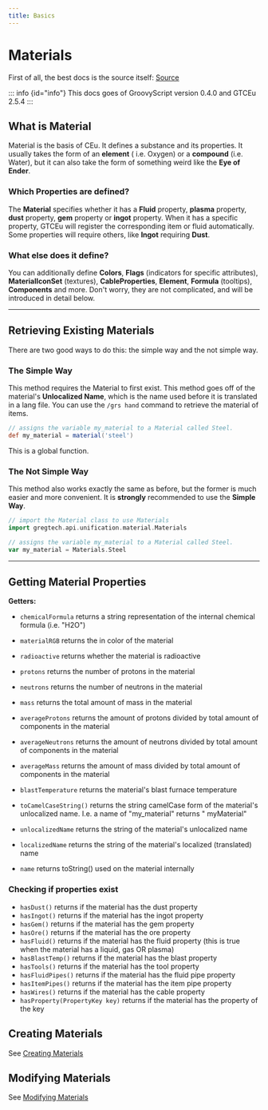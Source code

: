 ```yaml
---
title: Basics
---
```


# Materials

First of all, the best docs is the source
itself: [Source](https://github.com/GregTechCEu/GregTech/blob/master/src/main/java/gregtech/api/unification/material/Material.java)

::: info {id="info"}
This docs goes of GroovyScript version 0.4.0 and GTCEu 2.5.4
:::

## What is Material

Material is the basis of CEu. It defines a substance and its properties. It usually takes the form of an **element** (
i.e. Oxygen) or a **compound** (i.e. Water), but it can also take the form of something weird like the **Eye of Ender**.

### Which Properties are defined?

The **Material** specifies whether it has a **Fluid** property, **plasma** property, **dust** property, **gem** property
or **ingot** property. When it has a specific property, GTCEu will register the corresponding item or fluid
automatically. Some properties will require others, like **Ingot** requiring **Dust**.

### What else does it define?

You can additionally define **Colors**, **Flags** (indicators for specific attributes), **MaterialIconSet** (textures),
**CableProperties**, **Element**, **Formula** (tooltips), **Components** and more. Don't worry, they are not
complicated, and will be introduced in detail below.

***

## Retrieving Existing Materials

There are two good ways to do this: the simple way and the not simple way.

### The Simple Way

This method requires the Material to first exist. This method goes off of the material's **Unlocalized Name**, which is
the name used before it is translated in a lang file. You can use the `/grs hand` command to retrieve the material of
items.

```groovy
// assigns the variable my_material to a Material called Steel.
def my_material = material('steel')
```
This is a global function.

### The Not Simple Way

This method also works exactly the same as before, but the former is much easier and more convenient. It is **strongly**
recommended to use the **Simple Way**.

```groovy
// import the Material class to use Materials
import gregtech.api.unification.material.Materials

// assigns the variable my_material to a Material called Steel.
var my_material = Materials.Steel
```
***

## Getting Material Properties

**Getters:**

* `chemicalFormula` returns a string representation of the internal chemical formula (i.e. "H2O")

* `materialRGB` returns the in color of the material

* `radioactive` returns whether the material is radioactive

* `protons` returns the number of protons in the material

* `neutrons` returns the number of neutrons in the material

* `mass` returns the total amount of mass in the material

* `averageProtons` returns the amount of protons divided by total amount of components in the material

* `averageNeutrons` returns the amount of neutrons divided by total amount of components in the material

* `averageMass` returns the amount of mass divided by total amount of components in the material

* `blastTemperature` returns the material's blast furnace temperature

* `toCamelCaseString()` returns the string camelCase form of the material's unlocalized name. I.e. a name of "my_material" returns "
  myMaterial"

* `unlocalizedName` returns the string of the material's unlocalized name

* `localizedName` returns the string of the material's localized (translated) name

* `name` returns toString() used on the material internally

### Checking if properties exist
* `hasDust()` returns if the material has the dust property
* `hasIngot()` returns if the material has the ingot property
* `hasGem()` returns if the material has the gem property
* `hasOre()` returns if the material has the ore property
* `hasFluid()` returns if the material has the fluid property (this is true when the material has a liquid, gas OR plasma)
* `hasBlastTemp()` returns if the material has the blast property
* `hasTools()` returns if the material has the tool property
* `hasFluidPipes()` returns if the material has the fluid pipe property
* `hasItemPipes()` returns if the material has the item pipe property
* `hasWires()` returns if the material has the cable property
* `hasProperty(PropertyKey key)` returns if the material has the property of the key

## Creating Materials

See [Creating Materials](material_creating.md)

## Modifying Materials

See [Modifying Materials](material_modifying.md)
